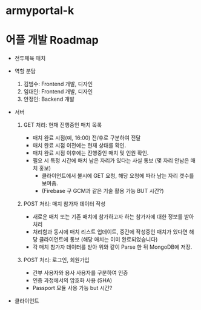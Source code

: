 # armyportal-k

# 어플 개발 Roadmap
- 전투체육 매치

- 역할 분담
	1. 김범수: Frontend 개발, 디자인
	2. 임대인: Frontend 개발, 디자인
    3. 안정인: Backend 개발

- 서버

	1. GET 처리: 현재 진행중인 매치 목록
		- 매치 완료 시점(예, 16:00) 전/후로 구분하여 전달
		- 매치 완료 시점 이전에는 현재 상태를 확인.
		- 매치 완료 시점 이후에는 진행중인 매치 및 인원 확인.
		- 필요 시 특정 시간에 매치 남은 자리가 있다는 사실 통보 (몇 자리 안남은 매치 홍보)
			- 클라이언트에서 불시에 GET 요청, 해당 요청에 따라 남는 자리 갯수를 보여줌.
			- (Firebase 구 GCM과 같은 기술 활용 가능 BUT 시간?)

	2. POST 처리: 매치 참가자 데이터 작성
		- 새로운 매치 또는 기존 매치에 참가하고자 하는 참가자에 대한 정보를 받아 처리
		- 처리함과 동시에 매치 리스트 업데이트, 중간에 작성중인 매치가 있다면 해당 클라이언트에 통보
		  (해당 매치는 이미 완료되었습니다)
		- 각 매치 참가자 데이터를 받아 위와 같이 Parse 한 뒤 MongoDB에 저장.

	3. POST 처리: 로그인, 회원가입
		- 간부 사용자와 용사 사용자를 구분하여 인증
		- 인증 과정에서의 암호화 사용 (SHA)
		- Passport 모듈 사용 가능 but 시간?

- 클라이언트